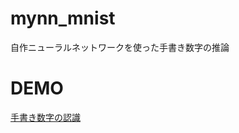 # mynn_mnist

自作ニューラルネットワークを使った手書き数字の推論

# DEMO

[手書き数字の認識](https://9bss2203.github.io/mynn_mnist/index.html)
